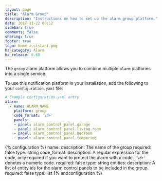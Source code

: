 ```yaml
---
layout: page
title: "Alarm Group"
description: "Instructions on how to set up the alarm group platform."
date: 2017-11-22 00:12
sidebar: true
comments: false
sharing: true
footer: true
logo: home-assistant.png
ha_category: Alarm
ha_release: 0.68
---
```


The `group` alarm platform allows you to combine multiple `alarm` platforms into a single service.

To use this notification platform in your installation, add the following to your `configuration.yaml` file:

```yaml
# Example configuration.yaml entry
alarm:
  - name: ALARM_NAME
    platform: group
    code_format: '\d+'
    panels:
    - panel: alarm_control_panel.garage
    - panel: alarm_control_panel.living_room
    - panel: alarm_control_panel.bedroom
    - panel: alarm_control_panel.tampering
```

{% configuration %}
  name:
    description: The name of the group
    required: false
    type: string
  code_format:
    description: A regular expression for the code, only required if you want to protect the alarm with a code.  `'\d+'` denotes a numeric code.
    required: false
    type: string
  entities:
    description: A list of entity ids for the alarm control panels to be included in the group.
    required: false
    type: list
{% endconfiguration %}

